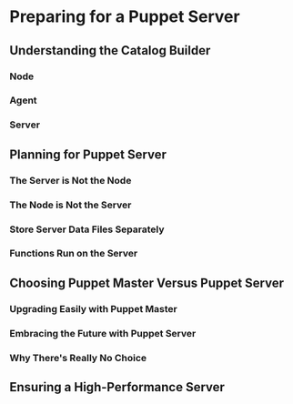 # Preparing for a Puppet Server

## Understanding the Catalog Builder

### Node

### Agent

### Server

## Planning for Puppet Server

### The Server is Not the Node

### The Node is Not the Server

### Store Server Data Files Separately

### Functions Run on the Server

## Choosing Puppet Master Versus Puppet Server

### Upgrading Easily with Puppet Master

### Embracing the Future with Puppet Server

### Why There's Really No Choice

## Ensuring a High-Performance Server